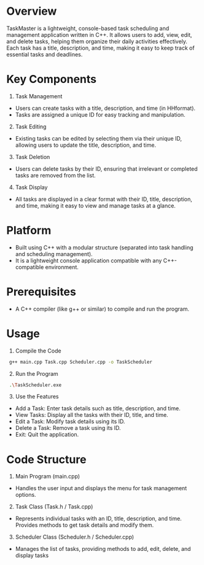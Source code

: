 # Overview

TaskMaster is a lightweight, console-based task scheduling and management application written in C++. It allows users to add, view, edit, and delete tasks, helping them organize their daily activities effectively. Each task has a title, description, and time, making it easy to keep track of essential tasks and deadlines.

# Key Components

1. Task Management
- Users can create tasks with a title, description, and time (in HHformat).
- Tasks are assigned a unique ID for easy tracking and manipulation.
2. Task Editing
- Existing tasks can be edited by selecting them via their unique ID, allowing users to update the title, description, and time.
3. Task Deletion
- Users can delete tasks by their ID, ensuring that irrelevant or completed tasks are removed from the list.
4. Task Display
- All tasks are displayed in a clear format with their ID, title, description, and time, making it easy to view and manage tasks at a glance.

# Platform

- Built using C++ with a modular structure (separated into task handling and scheduling management).
- It is a lightweight console application compatible with any C++-compatible environment.

# Prerequisites

- A C++ compiler (like g++ or similar) to compile and run the program.

# Usage

1. Compile the Code
```bash
 g++ main.cpp Task.cpp Scheduler.cpp -o TaskScheduler
```
2. Run the Program
```bash
 .\TaskScheduler.exe
```
3. Use the Features
- Add a Task: Enter task details such as title, description, and time.
- View Tasks: Display all the tasks with their ID, title, and time.
- Edit a Task: Modify task details using its ID.
- Delete a Task: Remove a task using its ID.
- Exit: Quit the application.


 
# Code Structure 

1. Main Program (main.cpp)
- Handles the user input and displays the menu for task management options.
2. Task Class (Task.h / Task.cpp)
- Represents individual tasks with an ID, title, description, and time. Provides methods to get task details and modify them.
3. Scheduler Class (Scheduler.h / Scheduler.cpp)
- Manages the list of tasks, providing methods to add, edit, delete, and display tasks
